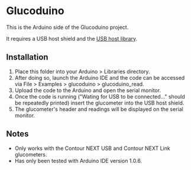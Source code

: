 # Glucoduino

This is the Arduino side of the Glucoduino project. 

It requires a USB host shield and the [USB host library](https://github.com/felis/USB_Host_Shield_2.0). 

## Installation

1. Place this folder into your Arduino > Libraries directory.
2. After doing so, launch the Arduino IDE and the code can be accessed via File > Examples > glucoduino > glucoduino_read.
3. Upload the code to the Arduino and open the serial monitor.
4. Once the code is running ("Wating for USB to be connected..." should be repeatedly printed) insert the glucometer into the USB host shield.
5. The glucometer's header and readings will be displayed on the serial monitor.

## Notes

- Only works with the Contour NEXT USB and Contour NEXT Link glucometers.
- Has only been tested with Arduino IDE version 1.0.6. 
